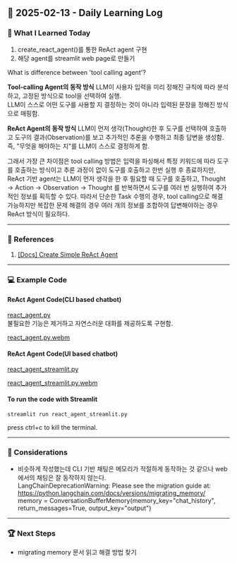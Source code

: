 ## 📅 2025-02-13 - Daily Learning Log

### 📝 What I Learned Today
1. create_react_agent()를 통한 ReAct agent 구현
2. 해당 agent를 streamlit web page로 만들기

What is difference between 'tool calling agent'?

**Tool-calling Agent의 동작 방식**
LLM이 사용자 입력을 미리 정해진 규칙에 따라 분석하고, 고정된 방식으로 tool을 선택하여 실행.   
LLM이 스스로 어떤 도구를 사용할 지 결정하는 것이 아니라 입력된 문장을 정해진 방식으로 매핑함.  

**ReAct Agent의 동작 방식**
LLM이 먼저 생각(Thought)한 후 도구를 선택하여 호출하고 도구의 결과(Observation)를 보고 추가적인 추론을 수행하고 최종 답변을 생성함.  
즉, "무엇을 해야하는 지"를 LLM이 스스로 결정하게 함.  
  

그래서 가장 큰 차이점은 tool calling 방법은 입력을 파싱해서 특정 키워드에 따라 도구를 호출하는 방식이고 추론 과정이 없이 도구를 호출하고 한번 실행 후 종료하지만, ReAct 기반 agent는 LLM이 먼저 생각을 한 후 필요할 때 도구를 호출하고, Thought -> Action -> Observation -> Thought 를 반복하면서 도구를 여러 번 실행하여 추가적인 정보를 획득할 수 있다. 따라서 단순한 Task 수행의 경우, tool calling으로 해결 가능하지만 복잡한 문제 해결의 경우 여러 개의 정보를 조합하여 답변해야하는 경우 ReAct 방식이 필요하다. 


---
### 🔗 References
1. [[Docs] Create Simple ReAct Agent](https://langchain-ai.github.io/langgraph/how-tos/create-react-agent/)

---
### 💻 Example Code 
#### ReAct Agent Code(CLI based chatbot)
[react_agent.py](./react_agent.py)  
불필요한 기능은 제거하고 자연스러운 대화를 제공하도록 구현함.  

[react_agent.py.webm](https://github.com/user-attachments/assets/159dec49-0f10-460a-8ed7-71a4f6dd1957)

#### ReAct Agent Code(UI based chatbot)
[react_agent_streamlit.py](./react_agent_streamlit.py)  

[react_agent_streamlit.py.webm](https://github.com/user-attachments/assets/719acf09-7875-414a-9a7b-af5f738dc2a5)


#### To run the code with Streamlit
```sh
streamlit run react_agent_streamlit.py
```
press ctrl+c to kill the terminal. 


---
### 🤔 Considerations
- 비슷하게 작성했는데 CLI 기반 채팅은 메모리가 적절하게 동작하는 것 같으나 web에서의 채팅은 잘 동작하지 않는다.  
LangChainDeprecationWarning: Please see the migration guide at: https://python.langchain.com/docs/versions/migrating_memory/  
memory = ConversationBufferMemory(memory_key="chat_history", return_messages=True, output_key="output")

---
### 🏆 Next Steps
- migrating memory 문서 읽고 해결 방법 찾기 

